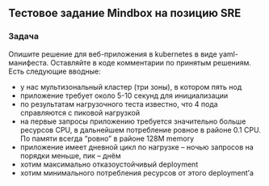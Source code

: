## Тестовое задание Mindbox на позицию SRE

### Задача
Опишите решение для веб-приложения в kubernetes в виде yaml-манифеста. Оставляйте в коде комментарии по принятым решениям. Есть следующие вводные:  
- у нас мультизональный кластер (три зоны), в котором пять нод
- приложение требует около 5-10 секунд для инициализации
- по результатам нагрузочного теста известно, что 4 пода справляются с пиковой нагрузкой
- на первые запросы приложению требуется значительно больше ресурсов CPU, в дальнейшем потребление ровное в районе 0.1 CPU. По памяти всегда “ровно” в районе 128M memory
- приложение имеет дневной цикл по нагрузке – ночью запросов на порядки меньше, пик – днём
- хотим максимально отказоустойчивый deployment
- хотим минимального потребления ресурсов от этого deployment’а
